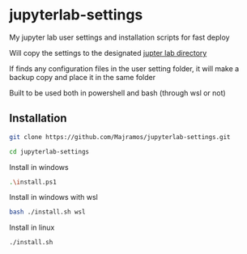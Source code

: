 # jupyterlab-settings

My jupyter lab user settings and installation scripts for fast deploy

Will copy the settings to the designated [jupter lab directory](https://jupyterlab.readthedocs.io/en/stable/user/directories.html#jupyterlab-user-settings-directory)

If finds any configuration files in the user setting folder, it will make a backup copy and place it in the same folder

Built to be used both in powershell and bash (through wsl or not)

## Installation

```bash
git clone https://github.com/Majramos/jupyterlab-settings.git

cd jupyterlab-settings
```

Install in windows
```bash
.\install.ps1
```

Install in windows with wsl
```bash
bash ./install.sh wsl
```

Install in linux
```bash
./install.sh
```
